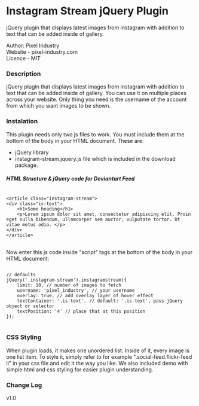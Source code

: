 Instagram Stream jQuery Plugin
=================================

jQuery plugin that displays latest images from instagram with addition to text that can be added inside of gallery.

<p>Author: Pixel Industry<br />
Website - pixel-industry.com<br />
Licence - MIT</p>

<h3>Description</h3>
<p>
jQuery plugin that displays latest images from instagram with addition to text that can be added inside of gallery.
                        You can use it on multiple places across your website. Only thing you
                        need is the username of the account from which you want images
                        to be shown.
</p>

<h3>Instalation</h3>
<p>This plugin needs only two js files to work. You must include them at the bottom of the body in your HTML document. These are:</p>
<ul>
<li>jQuery library</li>
<li>instagram-stream.jquery.js file which is included in the download package.</li>
</ul>

<h5>HTML Structure & jQuery code for Deviantart Feed</h5>

<pre>
<code>
&#60;article class="instagram-stream"&#62;
&#60;div class="is-text"&#62;
    &#60;h1&#62;Some heading&#60;/h1&#62;
    &#60;p&#62;Lorem ipsum dolor sit amet, consectetur adipiscing elit. Proin eget nulla bibendum, ullamcorper sem auctor, vulputate tortor. Ut vitae metus odio. &#60;/p&#62;
&#60;/div&#62;
&#60;/article&#62;
</code>
</pre>

<p>Now enter this js code inside "script" tags at the bottom of the body in your HTML document:</p>
<pre>
<code>
// defaults
jQuery('.instagram-stream').instagramstream({
    limit: 10, // number of images to fetch
    username: 'pixel_industry', // your username
    overlay: true, // add overlay layer of hover effect
    textContainer: '.is-text', // default: '.is-text', pass jQuery object or selector
    textPosition: '4' // place that at this position
});
</code>
</pre>

<h3>CSS Styling</h3>
<p> When plugin loads, it makes one unordered list. Inside of it,
                                every image is one list item. To style it, simply refer to for example ".social-feed.flickr-feed li" in your css file and edit it the way 
                                you like. We also included demo with simple html and css styling for easier plugin understanding.</p>

<h3>Change Log</h3>
<p>v1.0</p>




